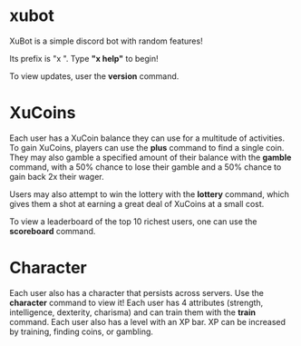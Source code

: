 # xubot
XuBot is a simple discord bot with random features!

Its prefix is "x ". Type **"x help"** to begin!

To view updates, user the **version** command.

# XuCoins
Each user has a XuCoin balance they can use for a multitude of activities. To gain XuCoins, players can use the **plus** command to find a single coin. They may also gamble a specified amount of their balance with the **gamble** command, with a 50% chance to lose their gamble and a 50% chance to gain back 2x their wager.

Users may also attempt to win the lottery with the **lottery** command, which gives them a shot at earning a great deal of XuCoins at a small cost.

To view a leaderboard of the top 10 richest users, one can use the **scoreboard** command.

# Character
Each user also has a character that persists across servers. Use the **character** command to view it! Each user has 4 attributes (strength, intelligence, dexterity, charisma) and can train them with the **train** command. Each user also has a level with an XP bar. XP can be increased by training, finding coins, or gambling.
